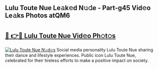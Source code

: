 ## Lulu Toute Nue Le𝚊k𝚎d N𝚞𝚍e - Part-g45 Vid𝚎o Le𝚊ks Photos atQM6

# <h2><a href="http://fb13eo.evod.top/?m=Lulu+Toute+Nue">🔗 👉🔴 Lulu Toute Nue Vid𝚎o Ph𝚘t𝚘s</a></h2>

[![Lulu Toute Nue N𝚞d𝚎s](https://i.imgur.com/8V9OHl7.gif)](http://fb13eo.evod.top/?m=Lulu+Toute+Nue)
Social media personality Lulu Toute Nue sharing their dance and lifestyle experiences. Public icon Lulu Toute Nue, celebrated for their tireless efforts to make a positive impact on society. 
